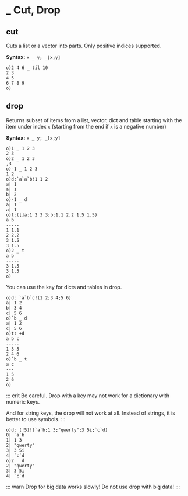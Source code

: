# _ Cut, Drop


## cut

Cuts a list or a vector into parts. Only positive indices supported.

**Syntax:** ```x _ y; _[x;y]```

```o
o)2 4 6 _ til 10
2 3
4 5
6 7 8 9
o)
```


## drop

Returns subset of items from a list, vector, dict and table starting with the item under index `x` (starting from the end if `x` is a negative number)

**Syntax:** ```x _ y; _[x;y]```

```o
o)1 _ 1 2 3
2 3
o)2 _ 1 2 3
,3
o)-1 _ 1 2 3
1 2
o)d:`a`a`b!1 1 2
a| 1
a| 1
b| 2
o)-1 _ d
a| 1
a| 1
o)t:([]a:1 2 3 3;b:1.1 2.2 1.5 1.5)
a b
-----
1 1.1
2 2.2
3 1.5
3 1.5
o)2 _ t
a b
-----
3 1.5
3 1.5
o)
```

You can use the key for dicts and tables in drop.

```o
o)d: `a`b`c!(1 2;3 4;5 6)
a| 1 2
b| 3 4
c| 5 6
o)`b _ d
a| 1 2
c| 5 6
o)t: +d
a b c
-----
1 3 5
2 4 6
o)`b _ t
a c
---
1 5
2 6
o)
```

::: crit
Be careful. Drop with a key may not work for a dictionary with numeric keys.<p>
And for string keys, the drop will not work at all. Instead of strings, it is better to use symbols.
:::


```o
o)d: (!5)!(`a`b;1 3;"qwerty";3 5i;`c`d)
0| `a`b
1| 1 3
2| "qwerty"
3| 3 5i
4| `c`d
o)2 _ d
2| "qwerty"
3| 3 5i
4| `c`d
```

::: warn
Drop for big data works slowly! Do not use drop with big data!
:::


